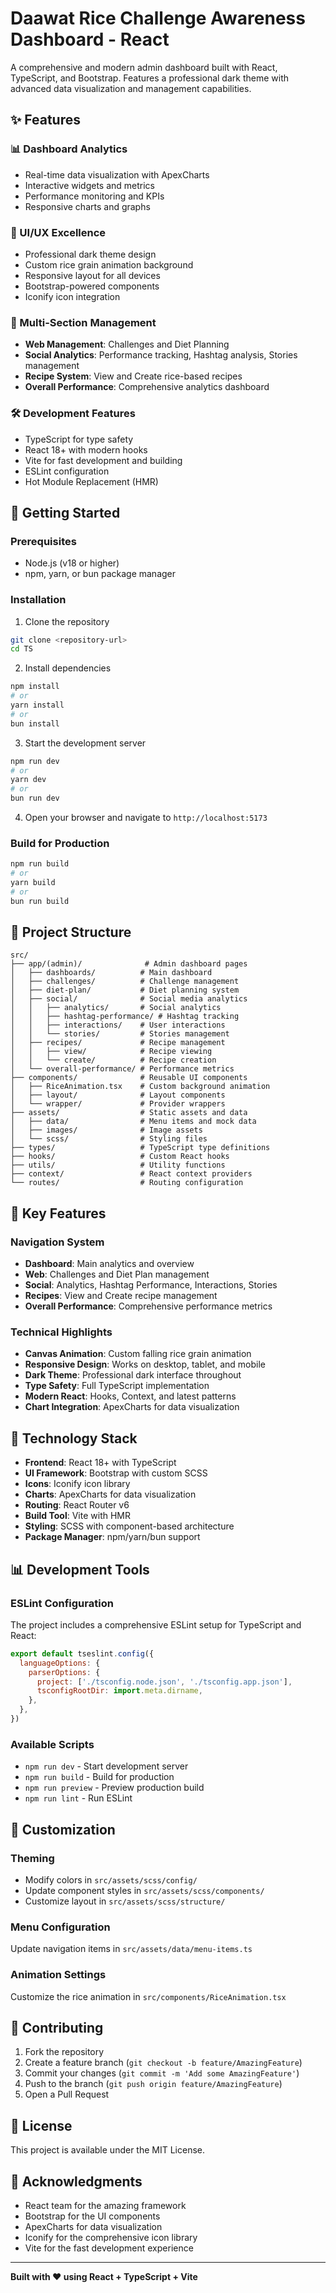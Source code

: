 # Daawat Rice Challenge Awareness Dashboard - React

A comprehensive and modern admin dashboard built with React, TypeScript, and Bootstrap. Features a professional dark theme with advanced data visualization and management capabilities.

## ✨ Features

### 📊 Dashboard Analytics
- Real-time data visualization with ApexCharts
- Interactive widgets and metrics
- Performance monitoring and KPIs
- Responsive charts and graphs

### 🎨 UI/UX Excellence
- Professional dark theme design
- Custom rice grain animation background
- Responsive layout for all devices
- Bootstrap-powered components
- Iconify icon integration

### 📱 Multi-Section Management
- **Web Management**: Challenges and Diet Planning
- **Social Analytics**: Performance tracking, Hashtag analysis, Stories management
- **Recipe System**: View and Create rice-based recipes
- **Overall Performance**: Comprehensive analytics dashboard

### 🛠️ Development Features
- TypeScript for type safety
- React 18+ with modern hooks
- Vite for fast development and building
- ESLint configuration
- Hot Module Replacement (HMR)

## 🚀 Getting Started

### Prerequisites
- Node.js (v18 or higher)
- npm, yarn, or bun package manager

### Installation

1. Clone the repository
```bash
git clone <repository-url>
cd TS
```

2. Install dependencies
```bash
npm install
# or
yarn install
# or
bun install
```

3. Start the development server
```bash
npm run dev
# or
yarn dev
# or
bun run dev
```

4. Open your browser and navigate to `http://localhost:5173`

### Build for Production
```bash
npm run build
# or
yarn build
# or
bun run build
```

## 📁 Project Structure

```
src/
├── app/(admin)/              # Admin dashboard pages
│   ├── dashboards/          # Main dashboard
│   ├── challenges/          # Challenge management  
│   ├── diet-plan/           # Diet planning system
│   ├── social/              # Social media analytics
│   │   ├── analytics/       # Social analytics
│   │   ├── hashtag-performance/ # Hashtag tracking
│   │   ├── interactions/    # User interactions
│   │   └── stories/         # Stories management
│   ├── recipes/             # Recipe management
│   │   ├── view/            # Recipe viewing
│   │   └── create/          # Recipe creation
│   └── overall-performance/ # Performance metrics
├── components/              # Reusable UI components
│   ├── RiceAnimation.tsx    # Custom background animation
│   ├── layout/              # Layout components
│   └── wrapper/             # Provider wrappers
├── assets/                  # Static assets and data
│   ├── data/                # Menu items and mock data
│   ├── images/              # Image assets
│   └── scss/                # Styling files
├── types/                   # TypeScript type definitions
├── hooks/                   # Custom React hooks
├── utils/                   # Utility functions
├── context/                 # React context providers
└── routes/                  # Routing configuration
```

## 🎯 Key Features

### Navigation System
- **Dashboard**: Main analytics and overview
- **Web**: Challenges and Diet Plan management
- **Social**: Analytics, Hashtag Performance, Interactions, Stories
- **Recipes**: View and Create recipe management
- **Overall Performance**: Comprehensive performance metrics

### Technical Highlights
- **Canvas Animation**: Custom falling rice grain animation
- **Responsive Design**: Works on desktop, tablet, and mobile
- **Dark Theme**: Professional dark interface throughout
- **Type Safety**: Full TypeScript implementation
- **Modern React**: Hooks, Context, and latest patterns
- **Chart Integration**: ApexCharts for data visualization

## 🔧 Technology Stack

- **Frontend**: React 18+ with TypeScript
- **UI Framework**: Bootstrap with custom SCSS
- **Icons**: Iconify icon library  
- **Charts**: ApexCharts for data visualization
- **Routing**: React Router v6
- **Build Tool**: Vite with HMR
- **Styling**: SCSS with component-based architecture
- **Package Manager**: npm/yarn/bun support

## 📊 Development Tools

### ESLint Configuration
The project includes a comprehensive ESLint setup for TypeScript and React:

```js
export default tseslint.config({
  languageOptions: {
    parserOptions: {
      project: ['./tsconfig.node.json', './tsconfig.app.json'],
      tsconfigRootDir: import.meta.dirname,
    },
  },
})
```

### Available Scripts
- `npm run dev` - Start development server
- `npm run build` - Build for production
- `npm run preview` - Preview production build
- `npm run lint` - Run ESLint

## 🎨 Customization

### Theming
- Modify colors in `src/assets/scss/config/`
- Update component styles in `src/assets/scss/components/`
- Customize layout in `src/assets/scss/structure/`

### Menu Configuration
Update navigation items in `src/assets/data/menu-items.ts`

### Animation Settings
Customize the rice animation in `src/components/RiceAnimation.tsx`

## 🤝 Contributing

1. Fork the repository
2. Create a feature branch (`git checkout -b feature/AmazingFeature`)
3. Commit your changes (`git commit -m 'Add some AmazingFeature'`)
4. Push to the branch (`git push origin feature/AmazingFeature`)
5. Open a Pull Request

## 📝 License

This project is available under the MIT License.

## 🙏 Acknowledgments

- React team for the amazing framework
- Bootstrap for the UI components
- ApexCharts for data visualization
- Iconify for the comprehensive icon library
- Vite for the fast development experience

---

**Built with ❤️ using React + TypeScript + Vite**
